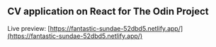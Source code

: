 ## CV application on React for The Odin Project

Live preview: [https://fantastic-sundae-52dbd5.netlify.app/](https://fantastic-sundae-52dbd5.netlify.app/)
